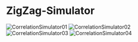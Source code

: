 # ZigZag-Simulator


![CorrelationSimulator01](https://user-images.githubusercontent.com/6564727/213513487-2036a94c-ccb5-4715-afb4-25136b518f29.png)
![CorrelationSimulator02](https://user-images.githubusercontent.com/6564727/213513498-46cce7ae-bb60-4f28-b261-176e3e49500b.png)
![CorrelationSimulator03](https://user-images.githubusercontent.com/6564727/213513520-d3d9b7b2-c254-446b-b1c5-33034bcf711c.png)
![CorrelationSimulator04](https://user-images.githubusercontent.com/6564727/213513537-49efdf85-5cb7-4fb5-a031-8e3ac100926f.png)
